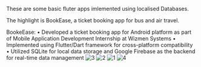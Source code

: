 These are some basic fluter apps imlemented using localised Databases.

The highlight is BookEase, a ticket booking app for bus and air travel.

BookeEase:
•	Developed a ticket booking app for Android platform as part of Mobile Application Development Internship at Wizmen Systems
•	Implemented using Flutter/Dart framework for cross-platform compatibility
•	Utilized SQLite for local data storage and Google Firebase as the backend for real-time data management
![3](https://github.com/MuhammadAhmadSaaim/Basic-Flutter-Apps/assets/131032658/6ab7fec2-fd8a-47f9-981d-b23f4c1f7e42)
![2](https://github.com/MuhammadAhmadSaaim/Basic-Flutter-Apps/assets/131032658/18b8a970-9f29-4cea-8e9f-5cb63d65ea7f)
![1](https://github.com/MuhammadAhmadSaaim/Basic-Flutter-Apps/assets/131032658/47de81a4-e0d2-430d-9572-38c1452722e8)
![4](https://github.com/MuhammadAhmadSaaim/Basic-Flutter-Apps/assets/131032658/22b40e50-797a-4e5e-af2d-67526692dc66)
